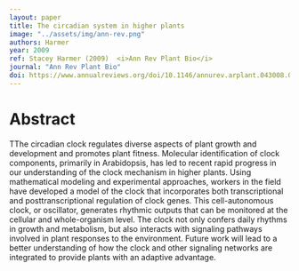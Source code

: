 ```yaml
---
layout: paper
title: The circadian system in higher plants
image: "../assets/img/ann-rev.png"
authors: Harmer
year: 2009
ref: Stacey Harmer (2009)  <i>Ann Rev Plant Bio</i>
journal: "Ann Rev Plant Bio"
doi: https://www.annualreviews.org/doi/10.1146/annurev.arplant.043008.092054
---
```


# Abstract

TThe circadian clock regulates diverse aspects of plant growth and development and promotes plant fitness. Molecular identification of clock components, primarily in Arabidopsis, has led to recent rapid progress in our understanding of the clock mechanism in higher plants. Using mathematical modeling and experimental approaches, workers in the field have developed a model of the clock that incorporates both transcriptional and posttranscriptional regulation of clock genes. This cell-autonomous clock, or oscillator, generates rhythmic outputs that can be monitored at the cellular and whole-organism level. The clock not only confers daily rhythms in growth and metabolism, but also interacts with signaling pathways involved in plant responses to the environment. Future work will lead to a better understanding of how the clock and other signaling networks are integrated to provide plants with an adaptive advantage.
